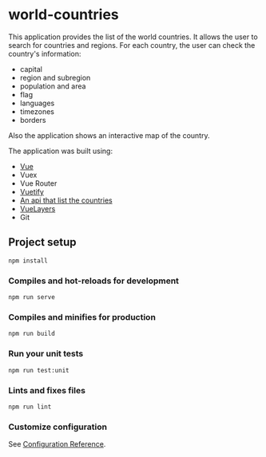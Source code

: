 # world-countries

This application provides the list of the world countries. It allows the user to search for countries and regions. For each country, the user can check the country's information:

- capital
- region and subregion
- population and area
- flag
- languages
- timezones
- borders

Also the application shows an interactive map of the country.

The application was built using:

- [Vue](https://vuejs.org/)
- Vuex
- Vue Router
- [Vuetify](https://vuetifyjs.com/en/)
- [An api that list the countries](https://restcountries.eu/#rest-countries)
- [VueLayers](https://vuelayers.github.io/#/)
- Git

## Project setup

```
npm install
```

### Compiles and hot-reloads for development

```
npm run serve
```

### Compiles and minifies for production

```
npm run build
```

### Run your unit tests

```
npm run test:unit
```

### Lints and fixes files

```
npm run lint
```

### Customize configuration

See [Configuration Reference](https://cli.vuejs.org/config/).

